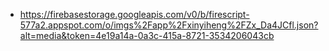 - https://firebasestorage.googleapis.com/v0/b/firescript-577a2.appspot.com/o/imgs%2Fapp%2Fxinyiheng%2FZx_Da4JCfl.json?alt=media&token=4e19a14a-0a3c-415a-8721-3534206043cb
